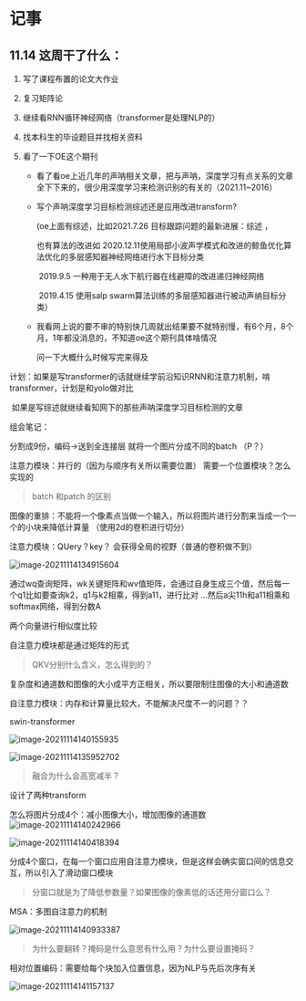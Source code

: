 # 记事

## 11.14 这周干了什么：

1. 写了课程布置的论文大作业

2. 复习矩阵论

3. 继续看RNN循环神经网络（transformer是处理NLP的）

4. 找本科生的毕设题目并找相关资料

5. 看了一下OE这个期刊

   - 看了看oe上近几年的声呐相关文章，把与声呐，深度学习有点关系的文章全下下来的，很少用深度学习来检测识别的有关的（2021.11~2016）

   - 写个声呐深度学习目标检测综述还是应用改进transform?

     (oe上面有综述，比如2021.7.26 目标跟踪问题的最新进展：综述  ，

     也有算法的改进如 2020.12.11使用局部小波声学模式和改进的鲸鱼优化算法优化的多层感知器神经网络进行水下目标分类  

     ​								2019.9.5 一种用于无人水下航行器在线避障的改进递归神经网络

     ​								2019.4.15 使用salp swarm算法训练的多层感知器进行被动声纳目标分类）

   - 我看网上说的要不审的特别快几周就出结果要不就特别慢，有6个月，8个月，1年都没消息的，不知道oe这个期刊具体啥情况

     问一下大概什么时候写完来得及

计划：如果是写transformer的话就继续学前沿知识RNN和注意力机制，啃transformer，计划是和yolo做对比

​		   如果是写综述就继续看知网下的那些声呐深度学习目标检测的文章



组会笔记：

分割成9份，编码->送到全连接层  就将一个图片分成不同的batch （P？）

注意力模块：并行的（因为与顺序有关所以需要位置）   需要一个位置模块？怎么实现的

> batch 和patch 的区别



图像的重排：不能将一个像素点当做一个输入，所以将图片进行分割来当成一个一个的小块来降低计算量  （使用2d的卷积进行切分）



注意力模块：QUery？key？  会获得全局的视野（普通的卷积做不到）

![image-20211114134915604](C:\Users\tao'ge\AppData\Roaming\Typora\typora-user-images\image-20211114134915604.png)

通过wq查询矩阵，wk关键矩阵和wv值矩阵，会通过自身生成三个值，然后每一个q1比如要查询k2，q1与k2相乘，得到a11，进行比对 ...然后a尖11h和a11相乘和softmax网络，得到分数A

两个向量进行相似度比较

自注意力模块都是通过矩阵的形式

> QKV分别什么含义，怎么得到的？

复杂度和通道数和图像的大小成平方正相关，所以要限制住图像的大小和通道数

自注意力模块：内存和计算量比较大，不能解决尺度不一的问题？？

swin-transformer

![image-20211114140155935](C:\Users\tao'ge\AppData\Roaming\Typora\typora-user-images\image-20211114140155935.png)

![image-20211114135952702](C:\Users\tao'ge\AppData\Roaming\Typora\typora-user-images\image-20211114135952702.png)

>  融合为什么会高宽减半？

设计了两种transform





怎么将图片分成4个：减小图像大小，增加图像的通道数![image-20211114140242966](C:\Users\tao'ge\AppData\Roaming\Typora\typora-user-images\image-20211114140242966.png)

![image-20211114140418394](C:\Users\tao'ge\AppData\Roaming\Typora\typora-user-images\image-20211114140418394.png)

分成4个窗口，在每一个窗口应用自注意力模块，但是这样会确实窗口间的信息交互，所以引入了滑动窗口模块

> 分窗口就是为了降低参数量？如果图像的像素低的话还用分窗口么？

MSA：多图自注意力的机制

![image-20211114140933387](C:\Users\tao'ge\AppData\Roaming\Typora\typora-user-images\image-20211114140933387.png)

> 为什么要翻转？掩码是什么意思有什么用？为什么要设置掩码？



相对位置编码：需要给每个块加入位置信息，因为NLP与先后次序有关

![image-20211114141157137](C:\Users\tao'ge\AppData\Roaming\Typora\typora-user-images\image-20211114141157137.png)

